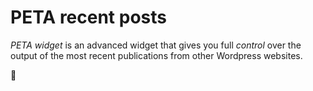 # PETA recent posts

_PETA_ *widget* is an advanced widget that gives you full _control_ over the output of the most recent publications from other Wordpress websites.

:tada:
